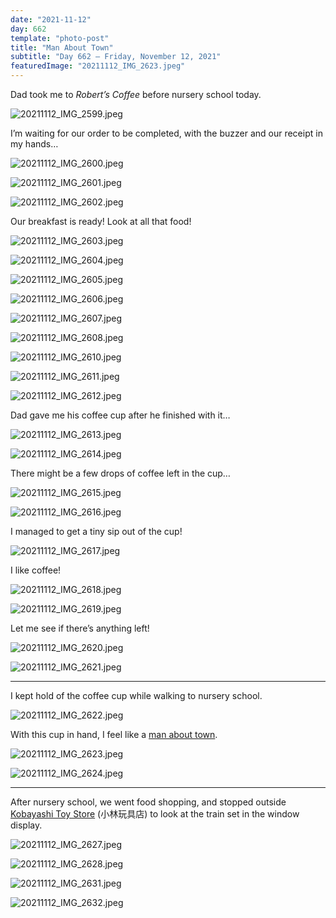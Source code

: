 ```yaml
---
date: "2021-11-12"
day: 662
template: "photo-post"
title: "Man About Town"
subtitle: "Day 662 – Friday, November 12, 2021"
featuredImage: "20211112_IMG_2623.jpeg"
---
```


Dad took me to *Robert’s Coffee* before nursery school today.

![20211112_IMG_2599.jpeg](20211112_IMG_2599.jpeg)

I’m waiting for our order to be completed, with the buzzer and our receipt in my hands…

![20211112_IMG_2600.jpeg](20211112_IMG_2600.jpeg)

![20211112_IMG_2601.jpeg](20211112_IMG_2601.jpeg)

![20211112_IMG_2602.jpeg](20211112_IMG_2602.jpeg)

Our breakfast is ready! Look at all that food!

![20211112_IMG_2603.jpeg](20211112_IMG_2603.jpeg)

![20211112_IMG_2604.jpeg](20211112_IMG_2604.jpeg)

![20211112_IMG_2605.jpeg](20211112_IMG_2605.jpeg)

![20211112_IMG_2606.jpeg](20211112_IMG_2606.jpeg)

![20211112_IMG_2607.jpeg](20211112_IMG_2607.jpeg)

![20211112_IMG_2608.jpeg](20211112_IMG_2608.jpeg)

![20211112_IMG_2610.jpeg](20211112_IMG_2610.jpeg)

![20211112_IMG_2611.jpeg](20211112_IMG_2611.jpeg)

![20211112_IMG_2612.jpeg](20211112_IMG_2612.jpeg)

Dad gave me his coffee cup after he finished with it… 

![20211112_IMG_2613.jpeg](20211112_IMG_2613.jpeg)

![20211112_IMG_2614.jpeg](20211112_IMG_2614.jpeg)

There might be a few drops of coffee left in the cup…

![20211112_IMG_2615.jpeg](20211112_IMG_2615.jpeg)

![20211112_IMG_2616.jpeg](20211112_IMG_2616.jpeg)

I managed to get a tiny sip out of the cup!

![20211112_IMG_2617.jpeg](20211112_IMG_2617.jpeg)

I like coffee!

![20211112_IMG_2618.jpeg](20211112_IMG_2618.jpeg)

![20211112_IMG_2619.jpeg](20211112_IMG_2619.jpeg)

Let me see if there’s anything left!

![20211112_IMG_2620.jpeg](20211112_IMG_2620.jpeg)

![20211112_IMG_2621.jpeg](20211112_IMG_2621.jpeg)

<hr />

I kept hold of the coffee cup while walking to nursery school.

![20211112_IMG_2622.jpeg](20211112_IMG_2622.jpeg)

With this cup in hand, I feel like a <a href="https://www.collinsdictionary.com/dictionary/english/man-about-town">man about town</a>.

![20211112_IMG_2623.jpeg](20211112_IMG_2623.jpeg)

![20211112_IMG_2624.jpeg](20211112_IMG_2624.jpeg)

<hr />

After nursery school, we went food shopping, and stopped outside <a href="https://goo.gl/maps/j49fHsnBx1vxq2jh7">Kobayashi Toy Store</a> (小林玩具店) to look at the train set in the window display.

![20211112_IMG_2627.jpeg](20211112_IMG_2627.jpeg)

![20211112_IMG_2628.jpeg](20211112_IMG_2628.jpeg)

![20211112_IMG_2631.jpeg](20211112_IMG_2631.jpeg)

![20211112_IMG_2632.jpeg](20211112_IMG_2632.jpeg)
